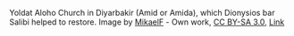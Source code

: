 Yoldat Aloho Church in Diyarbakir (Amid or Amida), which Dionysios bar Salibi helped to restore. Image by <a href="//commons.wikimedia.org/wiki/User:MikaelF" title="User:MikaelF">MikaelF</a> - <span class="int-own-work" lang="en">Own work</span>, <a href="https://creativecommons.org/licenses/by-sa/3.0" title="Creative Commons Attribution-Share Alike 3.0">CC BY-SA 3.0</a>, <a href="https://commons.wikimedia.org/w/index.php?curid=12179195">Link</a>